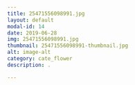 ```yaml
---
title: 25471556098991.jpg
layout: default
modal-id: 14
date: 2019-06-28
img: 25471556098991.jpg
thumbnail: 25471556098991-thumbnail.jpg
alt: image-alt
category: cate_flower
description: .

---
```

